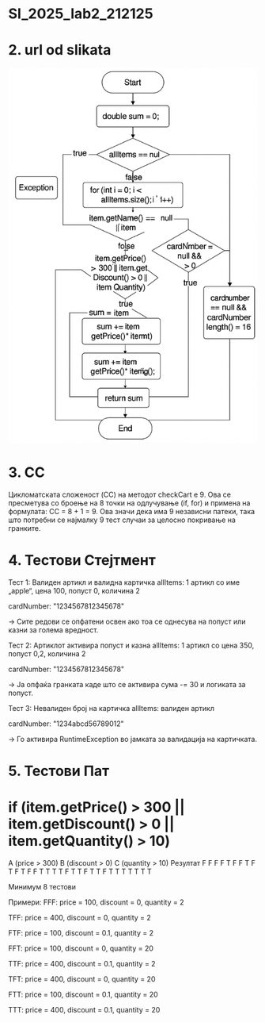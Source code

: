 # SI_2025_lab2_212125

# 2. url od slikata
![Alt text](Flowchart.png)


# 3. CC
Цикломатската сложеност (CC) на методот checkCart е 9.
Ова се пресметува со броење на 8 точки на одлучување (if, for) и примена на формулата:
CC = 8 + 1 = 9.
Ова значи дека има 9 независни патеки, така што потребни се најмалку 9 тест случаи за целосно покривање на гранките.

# 4. Тестови Стејтмент
Тест 1: Валиден артикл и валидна картичка
allItems: 1 артикл со име „apple“, цена 100, попуст 0, количина 2

cardNumber: "1234567812345678"

→ Сите редови се опфатени освен ако тоа се однесува на попуст или казни за голема вредност.

Тест 2: Артиклот активира попуст и казна
allItems: 1 артикл со цена 350, попуст 0,2, количина 2

cardNumber: "1234567812345678"

→ Ја опфаќа гранката каде што се активира сума -= 30 и логиката за попуст.

Тест 3: Невалиден број на картичка
allItems: валиден артикл

cardNumber: "1234abcd56789012"

→ Го активира RuntimeException во јамката за валидација на картичката.

# 5. Тестови Пат

# if (item.getPrice() > 300 || item.getDiscount() > 0 || item.getQuantity() > 10) 

A (price > 300)	B (discount > 0)	C (quantity > 10)	Резултат
F	              F	              	F	              	F
T	              F	              	F	              	T
F	              T	              	F	              	T
F	              F	              	T	              	T
T	              T	              	F	              	T
T	              F	              	T	              	T
F	              T		              T	              	T
T		            T		              T	              	T

Минимум 8 тестови

Примери:
FFF: price = 100, discount = 0, quantity = 2

TFF: price = 400, discount = 0, quantity = 2

FTF: price = 100, discount = 0.1, quantity = 2

FFT: price = 100, discount = 0, quantity = 20

TTF: price = 400, discount = 0.1, quantity = 2

TFT: price = 400, discount = 0, quantity = 20

FTT: price = 100, discount = 0.1, quantity = 20

TTT: price = 400, discount = 0.1, quantity = 20

